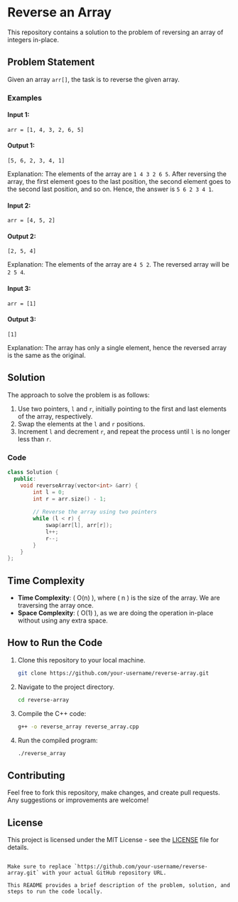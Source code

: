 # Reverse an Array

This repository contains a solution to the problem of reversing an array of integers in-place.

## Problem Statement

Given an array `arr[]`, the task is to reverse the given array.

### Examples

#### Input 1:
```
arr = [1, 4, 3, 2, 6, 5]
```

#### Output 1:
```
[5, 6, 2, 3, 4, 1]
```
Explanation: The elements of the array are `1 4 3 2 6 5`. After reversing the array, the first element goes to the last position, the second element goes to the second last position, and so on. Hence, the answer is `5 6 2 3 4 1`.

#### Input 2:
```
arr = [4, 5, 2]
```

#### Output 2:
```
[2, 5, 4]
```
Explanation: The elements of the array are `4 5 2`. The reversed array will be `2 5 4`.

#### Input 3:
```
arr = [1]
```

#### Output 3:
```
[1]
```
Explanation: The array has only a single element, hence the reversed array is the same as the original.

## Solution

The approach to solve the problem is as follows:

1. Use two pointers, `l` and `r`, initially pointing to the first and last elements of the array, respectively.
2. Swap the elements at the `l` and `r` positions.
3. Increment `l` and decrement `r`, and repeat the process until `l` is no longer less than `r`.

### Code

```cpp
class Solution {
  public:
    void reverseArray(vector<int> &arr) {
        int l = 0;
        int r = arr.size() - 1;
        
        // Reverse the array using two pointers
        while (l < r) {
            swap(arr[l], arr[r]);
            l++;
            r--;
        }
    }
};
```

## Time Complexity

- **Time Complexity**: \( O(n) \), where \( n \) is the size of the array. We are traversing the array once.
- **Space Complexity**: \( O(1) \), as we are doing the operation in-place without using any extra space.

## How to Run the Code

1. Clone this repository to your local machine.
   ```bash
   git clone https://github.com/your-username/reverse-array.git
   ```

2. Navigate to the project directory.
   ```bash
   cd reverse-array
   ```

3. Compile the C++ code:
   ```bash
   g++ -o reverse_array reverse_array.cpp
   ```

4. Run the compiled program:
   ```bash
   ./reverse_array
   ```

## Contributing

Feel free to fork this repository, make changes, and create pull requests. Any suggestions or improvements are welcome!

## License

This project is licensed under the MIT License - see the [LICENSE](LICENSE) file for details.
```

Make sure to replace `https://github.com/your-username/reverse-array.git` with your actual GitHub repository URL.

This README provides a brief description of the problem, solution, and steps to run the code locally.